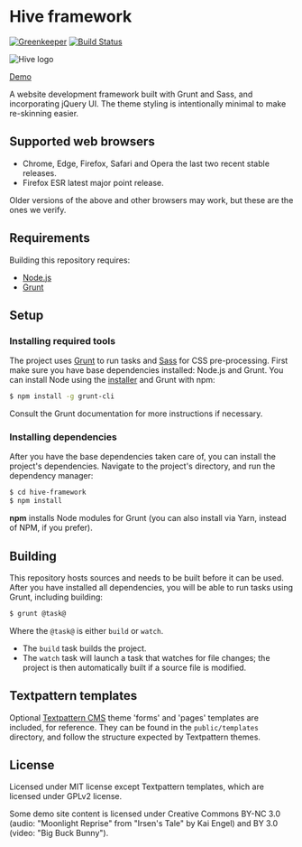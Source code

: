 # Hive framework

[![Greenkeeper](https://badges.greenkeeper.io/philwareham/hive-framework.svg)](https://greenkeeper.io/)
[![Build Status](https://travis-ci.org/philwareham/hive-framework.svg)](https://travis-ci.org/philwareham/hive-framework)

![Hive logo](https://github.com/philwareham/hive-framework/blob/master/public/favicon-192x192.png)

[Demo](https://hive-framework.philwareham.co.uk/)

A website development framework built with Grunt and Sass, and incorporating jQuery UI. The theme styling is intentionally minimal to make re-skinning easier.

## Supported web browsers

* Chrome, Edge, Firefox, Safari and Opera the last two recent stable releases.
* Firefox ESR latest major point release.

Older versions of the above and other browsers may work, but these are the ones we verify.

## Requirements

Building this repository requires:

* [Node.js](https://nodejs.org/)
* [Grunt](https://gruntjs.com/)

## Setup

### Installing required tools

The project uses [Grunt](https://gruntjs.com/) to run tasks and [Sass](https://sass-lang.com/) for CSS pre-processing. First make sure you have base dependencies installed: Node.js and Grunt. You can install Node using the [installer](https://nodejs.org) and Grunt with npm:

```bash
$ npm install -g grunt-cli
```

Consult the Grunt documentation for more instructions if necessary.

### Installing dependencies

After you have the base dependencies taken care of, you can install the project's dependencies. Navigate to the project's directory, and run the dependency manager:

```bash
$ cd hive-framework
$ npm install
```

**npm** installs Node modules for Grunt (you can also install via Yarn, instead of NPM, if you prefer).

## Building

This repository hosts sources and needs to be built before it can be used. After you have installed all dependencies, you will be able to run tasks using Grunt, including building:

```bash
$ grunt @task@
```

Where the `@task@` is either `build` or `watch`.

* The `build` task builds the project.
* The `watch` task will launch a task that watches for file changes; the project is then automatically built if a source file is modified.

## Textpattern templates

Optional [Textpattern CMS](https://textpattern.com/) theme 'forms' and 'pages' templates are included, for reference. They can be found in the `public/templates` directory, and follow the structure expected by Textpattern themes.

## License

Licensed under MIT license except Textpattern templates, which are licensed under GPLv2 license.

Some demo site content is licensed under Creative Commons BY-NC 3.0 (audio: "Moonlight Reprise" from "Irsen's Tale" by Kai Engel) and BY 3.0 (video: "Big Buck Bunny").
